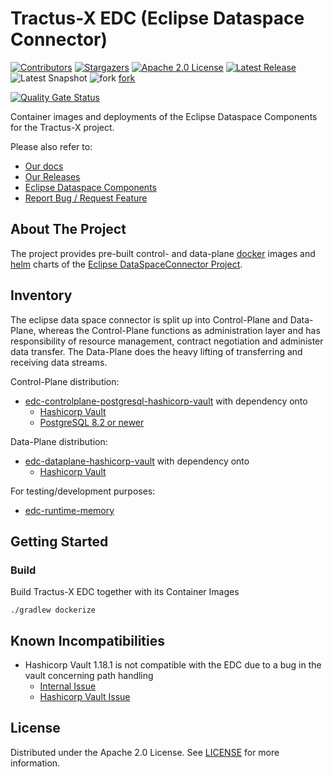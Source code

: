 # Tractus-X EDC (Eclipse Dataspace Connector)

[![Contributors][contributors-shield]][contributors-url]
[![Stargazers][stars-shield]][stars-url]
[![Apache 2.0 License][license-shield]][license-url]
[![Latest Release][release-shield]][release-url]
![Latest Snapshot][snapshot-shield]
![fork] [fork]

[![Quality Gate Status](https://sonarcloud.io/api/project_badges/measure?project=eclipse-tractusx_tractusx-edc&metric=alert_status)](https://sonarcloud.io/summary/new_code?id=eclipse-tractusx_tractusx-edc)

Container images and deployments of the Eclipse Dataspace Components for the Tractus-X project.

Please also refer to:

- [Our docs](https://github.com/eclipse-tractusx/tractusx-edc/tree/main/docs)
- [Our Releases](https://github.com/eclipse-tractusx/tractusx-edc/releases)
- [Eclipse Dataspace Components](https://github.com/eclipse-edc/Connector)
- [Report Bug / Request Feature](https://github.com/eclipse-tractusx/tractusx-edc/issues)

## About The Project

The project provides pre-built control- and data-plane [docker](https://www.docker.com/) images
and [helm](https://helm.sh/) charts of
the [Eclipse DataSpaceConnector Project](https://github.com/eclipse-edc/Connector).

## Inventory

The eclipse data space connector is split up into Control-Plane and Data-Plane, whereas the Control-Plane functions as
administration layer and has responsibility of resource management, contract negotiation and administer data transfer.
The Data-Plane does the heavy lifting of transferring and receiving data streams.

Control-Plane distribution:

- [edc-controlplane-postgresql-hashicorp-vault](edc-controlplane/edc-controlplane-postgresql-hashicorp-vault) with
  dependency onto
  - [Hashicorp Vault](https://www.vaultproject.io/)
  - [PostgreSQL 8.2 or newer](https://www.postgresql.org/)

Data-Plane distribution:

- [edc-dataplane-hashicorp-vault](edc-dataplane/edc-dataplane-hashicorp-vault) with dependency onto
  - [Hashicorp Vault](https://www.vaultproject.io/)

For testing/development purposes:

- [edc-runtime-memory](edc-controlplane/edc-runtime-memory)

## Getting Started

### Build

Build Tractus-X EDC together with its Container Images

```shell
./gradlew dockerize
```

## Known Incompatibilities

- Hashicorp Vault 1.18.1 is not compatible with the EDC due to a bug in the vault concerning path handling
  - [Internal Issue](https://github.com/eclipse-tractusx/tractusx-edc/issues/1772)
  - [Hashicorp Vault Issue](https://github.com/hashicorp/vault/issues/29357)

## License

Distributed under the Apache 2.0 License.
See [LICENSE](https://github.com/eclipse-tractusx/tractusx-edc/blob/main/LICENSE) for more information.

<!-- MARKDOWN LINKS & IMAGES -->
<!-- https://www.markdownguide.org/basic-syntax/#reference-style-links -->

[contributors-shield]: https://img.shields.io/github/contributors/eclipse-tractusx/tractusx-edc.svg?style=for-the-badge

[contributors-url]: https://github.com/eclipse-tractusx/tractusx-edc/graphs/contributors

[stars-shield]: https://img.shields.io/github/stars/eclipse-tractusx/tractusx-edc.svg?style=for-the-badge

[stars-url]: https://github.com/eclipse-tractusx/tractusx-edc/stargazers

[license-shield]: https://img.shields.io/github/license/eclipse-tractusx/tractusx-edc.svg?style=for-the-badge

[license-url]: https://github.com/eclipse-tractusx/tractusx-edc/blob/main/LICENSE

[release-shield]: https://img.shields.io/github/v/release/eclipse-tractusx/tractusx-edc.svg?style=for-the-badge

[release-url]: https://github.com/eclipse-tractusx/tractusx-edc/releases

[snapshot-shield]: https://img.shields.io/badge/dynamic/regex?url=https%3A%2F%2Fraw.githubusercontent.com%2Feclipse-tractusx%2Ftractusx-edc%2Fmain%2Fgradle.properties&search=%5Eversion%3D%28.*%29%24&replace=%241&flags=m&label=latest-snapshot&style=for-the-badge

[fork]:https://img.shields.io/badge/latest--snapshot-error-red